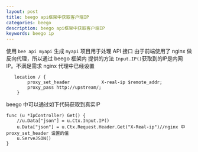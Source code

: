 ```yaml
---
layout: post
title: beego api框架中获取客户端IP
categories: beego
description: beego api框架中获取客户端IP
keywords: beego ip
---
```


使用 ```bee api myapi``` 生成 ```myapi``` 项目用于处理 API 接口
由于前端使用了 nginx 做反向代理，所以通过 beego 框架内 提供的方法
```Input.IP()```获取到的IP是内网IP。不满足需求
nginx 代理中已经设置

```
   location / {
        proxy_set_header            X-real-ip $remote_addr;
        proxy_pass http://upstream/;
    }
```

beego 中可以通过如下代码获取到真实IP

```
func (u *IpController) Get() {
    //u.Data["json"] = u.Ctx.Input.IP()
    u.Data["json"] = u.Ctx.Request.Header.Get("X-Real-ip")//nginx 中proxy_set_header 设置的值 
    u.ServeJSON()
} 
```
